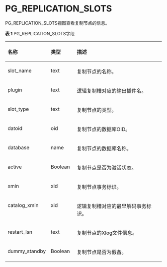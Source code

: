 # PG\_REPLICATION\_SLOTS<a name="ZH-CN_TOPIC_0289900227"></a>

PG\_REPLICATION\_SLOTS视图查看复制节点的信息。

**表 1**  PG\_REPLICATION\_SLOTS字段

<a name="zh-cn_topic_0283137075_zh-cn_topic_0237122427_zh-cn_topic_0059777747_tea58e341a8144f609580dd8153a114fc"></a>
<table><thead align="left"><tr id="zh-cn_topic_0283137075_zh-cn_topic_0237122427_zh-cn_topic_0059777747_r2e428140e57e487c9bc1a031f47595e0"><th class="cellrowborder" valign="top" width="25.77%" id="mcps1.2.4.1.1"><p id="zh-cn_topic_0283137075_zh-cn_topic_0237122427_zh-cn_topic_0059777747_ae11953540f9a4618a2afe41b4975f595"><a name="zh-cn_topic_0283137075_zh-cn_topic_0237122427_zh-cn_topic_0059777747_ae11953540f9a4618a2afe41b4975f595"></a><a name="zh-cn_topic_0283137075_zh-cn_topic_0237122427_zh-cn_topic_0059777747_ae11953540f9a4618a2afe41b4975f595"></a>名称</p>
</th>
<th class="cellrowborder" valign="top" width="16.73%" id="mcps1.2.4.1.2"><p id="zh-cn_topic_0283137075_zh-cn_topic_0237122427_zh-cn_topic_0059777747_a743bfcaf186946d1848ea6973df4d80d"><a name="zh-cn_topic_0283137075_zh-cn_topic_0237122427_zh-cn_topic_0059777747_a743bfcaf186946d1848ea6973df4d80d"></a><a name="zh-cn_topic_0283137075_zh-cn_topic_0237122427_zh-cn_topic_0059777747_a743bfcaf186946d1848ea6973df4d80d"></a>类型</p>
</th>
<th class="cellrowborder" valign="top" width="57.49999999999999%" id="mcps1.2.4.1.3"><p id="zh-cn_topic_0283137075_zh-cn_topic_0237122427_zh-cn_topic_0059777747_ac639af594537423f87d3a070f6153653"><a name="zh-cn_topic_0283137075_zh-cn_topic_0237122427_zh-cn_topic_0059777747_ac639af594537423f87d3a070f6153653"></a><a name="zh-cn_topic_0283137075_zh-cn_topic_0237122427_zh-cn_topic_0059777747_ac639af594537423f87d3a070f6153653"></a>描述</p>
</th>
</tr>
</thead>
<tbody><tr id="zh-cn_topic_0283137075_zh-cn_topic_0237122427_zh-cn_topic_0059777747_r21ccd40e77d24980a953f303a044c83f"><td class="cellrowborder" valign="top" width="25.77%" headers="mcps1.2.4.1.1 "><p id="zh-cn_topic_0283137075_zh-cn_topic_0237122427_zh-cn_topic_0059777747_a54f7d6ef3b4f4f05b042ff70d122b90c"><a name="zh-cn_topic_0283137075_zh-cn_topic_0237122427_zh-cn_topic_0059777747_a54f7d6ef3b4f4f05b042ff70d122b90c"></a><a name="zh-cn_topic_0283137075_zh-cn_topic_0237122427_zh-cn_topic_0059777747_a54f7d6ef3b4f4f05b042ff70d122b90c"></a>slot_name</p>
</td>
<td class="cellrowborder" valign="top" width="16.73%" headers="mcps1.2.4.1.2 "><p id="zh-cn_topic_0283137075_zh-cn_topic_0237122427_zh-cn_topic_0059777747_a989d619ad06e47eeb22f1f4d0755413f"><a name="zh-cn_topic_0283137075_zh-cn_topic_0237122427_zh-cn_topic_0059777747_a989d619ad06e47eeb22f1f4d0755413f"></a><a name="zh-cn_topic_0283137075_zh-cn_topic_0237122427_zh-cn_topic_0059777747_a989d619ad06e47eeb22f1f4d0755413f"></a>text</p>
</td>
<td class="cellrowborder" valign="top" width="57.49999999999999%" headers="mcps1.2.4.1.3 "><p id="zh-cn_topic_0283137075_zh-cn_topic_0237122427_zh-cn_topic_0059777747_abc6449fb3afa4732965aef2c6ca21144"><a name="zh-cn_topic_0283137075_zh-cn_topic_0237122427_zh-cn_topic_0059777747_abc6449fb3afa4732965aef2c6ca21144"></a><a name="zh-cn_topic_0283137075_zh-cn_topic_0237122427_zh-cn_topic_0059777747_abc6449fb3afa4732965aef2c6ca21144"></a>复制节点的名称。</p>
</td>
</tr>
<tr id="zh-cn_topic_0283137075_zh-cn_topic_0237122427_row439715123812"><td class="cellrowborder" valign="top" width="25.77%" headers="mcps1.2.4.1.1 "><p id="zh-cn_topic_0283137075_zh-cn_topic_0237122427_p4397165116382"><a name="zh-cn_topic_0283137075_zh-cn_topic_0237122427_p4397165116382"></a><a name="zh-cn_topic_0283137075_zh-cn_topic_0237122427_p4397165116382"></a>plugin</p>
</td>
<td class="cellrowborder" valign="top" width="16.73%" headers="mcps1.2.4.1.2 "><p id="zh-cn_topic_0283137075_zh-cn_topic_0237122427_p103971151163812"><a name="zh-cn_topic_0283137075_zh-cn_topic_0237122427_p103971151163812"></a><a name="zh-cn_topic_0283137075_zh-cn_topic_0237122427_p103971151163812"></a>text</p>
</td>
<td class="cellrowborder" valign="top" width="57.49999999999999%" headers="mcps1.2.4.1.3 "><p id="zh-cn_topic_0283137075_zh-cn_topic_0237122427_p10397185113384"><a name="zh-cn_topic_0283137075_zh-cn_topic_0237122427_p10397185113384"></a><a name="zh-cn_topic_0283137075_zh-cn_topic_0237122427_p10397185113384"></a>逻辑复制槽对应的输出插件名。</p>
</td>
</tr>
<tr id="zh-cn_topic_0283137075_zh-cn_topic_0237122427_zh-cn_topic_0059777747_r268c52dc694249ff9a37ac21e0f3221b"><td class="cellrowborder" valign="top" width="25.77%" headers="mcps1.2.4.1.1 "><p id="zh-cn_topic_0283137075_zh-cn_topic_0237122427_zh-cn_topic_0059777747_adbc8a74dc0944eccb4f151cc41bf2041"><a name="zh-cn_topic_0283137075_zh-cn_topic_0237122427_zh-cn_topic_0059777747_adbc8a74dc0944eccb4f151cc41bf2041"></a><a name="zh-cn_topic_0283137075_zh-cn_topic_0237122427_zh-cn_topic_0059777747_adbc8a74dc0944eccb4f151cc41bf2041"></a>slot_type</p>
</td>
<td class="cellrowborder" valign="top" width="16.73%" headers="mcps1.2.4.1.2 "><p id="zh-cn_topic_0283137075_zh-cn_topic_0237122427_zh-cn_topic_0059777747_a26b605eb5d8544eab1ee3105f8e28cb8"><a name="zh-cn_topic_0283137075_zh-cn_topic_0237122427_zh-cn_topic_0059777747_a26b605eb5d8544eab1ee3105f8e28cb8"></a><a name="zh-cn_topic_0283137075_zh-cn_topic_0237122427_zh-cn_topic_0059777747_a26b605eb5d8544eab1ee3105f8e28cb8"></a>text</p>
</td>
<td class="cellrowborder" valign="top" width="57.49999999999999%" headers="mcps1.2.4.1.3 "><p id="zh-cn_topic_0283137075_zh-cn_topic_0237122427_zh-cn_topic_0059777747_a43a50468cc1348088e9698540b49bc26"><a name="zh-cn_topic_0283137075_zh-cn_topic_0237122427_zh-cn_topic_0059777747_a43a50468cc1348088e9698540b49bc26"></a><a name="zh-cn_topic_0283137075_zh-cn_topic_0237122427_zh-cn_topic_0059777747_a43a50468cc1348088e9698540b49bc26"></a>复制节点的类型。</p>
</td>
</tr>
<tr id="zh-cn_topic_0283137075_zh-cn_topic_0237122427_zh-cn_topic_0059777747_rcd857e0d449c4f25b2702caea6963000"><td class="cellrowborder" valign="top" width="25.77%" headers="mcps1.2.4.1.1 "><p id="zh-cn_topic_0283137075_zh-cn_topic_0237122427_zh-cn_topic_0059777747_a7d83989002264db699f1bfd06be9bbb7"><a name="zh-cn_topic_0283137075_zh-cn_topic_0237122427_zh-cn_topic_0059777747_a7d83989002264db699f1bfd06be9bbb7"></a><a name="zh-cn_topic_0283137075_zh-cn_topic_0237122427_zh-cn_topic_0059777747_a7d83989002264db699f1bfd06be9bbb7"></a>datoid</p>
</td>
<td class="cellrowborder" valign="top" width="16.73%" headers="mcps1.2.4.1.2 "><p id="zh-cn_topic_0283137075_zh-cn_topic_0237122427_zh-cn_topic_0059777747_a88882e413fd64a0a972e6d7c8159f797"><a name="zh-cn_topic_0283137075_zh-cn_topic_0237122427_zh-cn_topic_0059777747_a88882e413fd64a0a972e6d7c8159f797"></a><a name="zh-cn_topic_0283137075_zh-cn_topic_0237122427_zh-cn_topic_0059777747_a88882e413fd64a0a972e6d7c8159f797"></a>oid</p>
</td>
<td class="cellrowborder" valign="top" width="57.49999999999999%" headers="mcps1.2.4.1.3 "><p id="zh-cn_topic_0283137075_zh-cn_topic_0237122427_zh-cn_topic_0059777747_af5d8d8d5c1d64aa8b0145472071e9f2c"><a name="zh-cn_topic_0283137075_zh-cn_topic_0237122427_zh-cn_topic_0059777747_af5d8d8d5c1d64aa8b0145472071e9f2c"></a><a name="zh-cn_topic_0283137075_zh-cn_topic_0237122427_zh-cn_topic_0059777747_af5d8d8d5c1d64aa8b0145472071e9f2c"></a>复制节点的数据库OID。</p>
</td>
</tr>
<tr id="zh-cn_topic_0283137075_zh-cn_topic_0237122427_zh-cn_topic_0059777747_r0fc7f25c00b448fd85dc4631de1caea1"><td class="cellrowborder" valign="top" width="25.77%" headers="mcps1.2.4.1.1 "><p id="zh-cn_topic_0283137075_zh-cn_topic_0237122427_zh-cn_topic_0059777747_aa5ab07183a144b208b700d5d74054581"><a name="zh-cn_topic_0283137075_zh-cn_topic_0237122427_zh-cn_topic_0059777747_aa5ab07183a144b208b700d5d74054581"></a><a name="zh-cn_topic_0283137075_zh-cn_topic_0237122427_zh-cn_topic_0059777747_aa5ab07183a144b208b700d5d74054581"></a>database</p>
</td>
<td class="cellrowborder" valign="top" width="16.73%" headers="mcps1.2.4.1.2 "><p id="zh-cn_topic_0283137075_zh-cn_topic_0237122427_zh-cn_topic_0059777747_a32eb71bf66174dc48006ce10f51028de"><a name="zh-cn_topic_0283137075_zh-cn_topic_0237122427_zh-cn_topic_0059777747_a32eb71bf66174dc48006ce10f51028de"></a><a name="zh-cn_topic_0283137075_zh-cn_topic_0237122427_zh-cn_topic_0059777747_a32eb71bf66174dc48006ce10f51028de"></a>name</p>
</td>
<td class="cellrowborder" valign="top" width="57.49999999999999%" headers="mcps1.2.4.1.3 "><p id="zh-cn_topic_0283137075_zh-cn_topic_0237122427_zh-cn_topic_0059777747_a3d2987d968e04e3190023ebeaf1f4672"><a name="zh-cn_topic_0283137075_zh-cn_topic_0237122427_zh-cn_topic_0059777747_a3d2987d968e04e3190023ebeaf1f4672"></a><a name="zh-cn_topic_0283137075_zh-cn_topic_0237122427_zh-cn_topic_0059777747_a3d2987d968e04e3190023ebeaf1f4672"></a>复制节点的数据库名称。</p>
</td>
</tr>
<tr id="zh-cn_topic_0283137075_zh-cn_topic_0237122427_zh-cn_topic_0059777747_rc7e649d85e364981a649328bbf504190"><td class="cellrowborder" valign="top" width="25.77%" headers="mcps1.2.4.1.1 "><p id="zh-cn_topic_0283137075_zh-cn_topic_0237122427_zh-cn_topic_0059777747_a7523c7c602a94c83850f501fbaf6e9f6"><a name="zh-cn_topic_0283137075_zh-cn_topic_0237122427_zh-cn_topic_0059777747_a7523c7c602a94c83850f501fbaf6e9f6"></a><a name="zh-cn_topic_0283137075_zh-cn_topic_0237122427_zh-cn_topic_0059777747_a7523c7c602a94c83850f501fbaf6e9f6"></a>active</p>
</td>
<td class="cellrowborder" valign="top" width="16.73%" headers="mcps1.2.4.1.2 "><p id="zh-cn_topic_0283137075_zh-cn_topic_0237122427_zh-cn_topic_0059777747_aa4ee0b516c254e959817fb92f7f6d063"><a name="zh-cn_topic_0283137075_zh-cn_topic_0237122427_zh-cn_topic_0059777747_aa4ee0b516c254e959817fb92f7f6d063"></a><a name="zh-cn_topic_0283137075_zh-cn_topic_0237122427_zh-cn_topic_0059777747_aa4ee0b516c254e959817fb92f7f6d063"></a><span id="zh-cn_topic_0283137075_zh-cn_topic_0237122427_text1146025210307"><a name="zh-cn_topic_0283137075_zh-cn_topic_0237122427_text1146025210307"></a><a name="zh-cn_topic_0283137075_zh-cn_topic_0237122427_text1146025210307"></a>Boolean</span></p>
</td>
<td class="cellrowborder" valign="top" width="57.49999999999999%" headers="mcps1.2.4.1.3 "><p id="zh-cn_topic_0283137075_zh-cn_topic_0237122427_zh-cn_topic_0059777747_a094663b90f08410088af03c09e9861af"><a name="zh-cn_topic_0283137075_zh-cn_topic_0237122427_zh-cn_topic_0059777747_a094663b90f08410088af03c09e9861af"></a><a name="zh-cn_topic_0283137075_zh-cn_topic_0237122427_zh-cn_topic_0059777747_a094663b90f08410088af03c09e9861af"></a>复制节点是否为激活状态。</p>
</td>
</tr>
<tr id="zh-cn_topic_0283137075_zh-cn_topic_0237122427_zh-cn_topic_0059777747_rb7e01ae4f8224fceb41acf7599bb2fdb"><td class="cellrowborder" valign="top" width="25.77%" headers="mcps1.2.4.1.1 "><p id="zh-cn_topic_0283137075_zh-cn_topic_0237122427_zh-cn_topic_0059777747_ac14f34edc74b448daee6328276594ca7"><a name="zh-cn_topic_0283137075_zh-cn_topic_0237122427_zh-cn_topic_0059777747_ac14f34edc74b448daee6328276594ca7"></a><a name="zh-cn_topic_0283137075_zh-cn_topic_0237122427_zh-cn_topic_0059777747_ac14f34edc74b448daee6328276594ca7"></a>xmin</p>
</td>
<td class="cellrowborder" valign="top" width="16.73%" headers="mcps1.2.4.1.2 "><p id="zh-cn_topic_0283137075_zh-cn_topic_0237122427_zh-cn_topic_0059777747_a603bdee93a484b609fa2512461750715"><a name="zh-cn_topic_0283137075_zh-cn_topic_0237122427_zh-cn_topic_0059777747_a603bdee93a484b609fa2512461750715"></a><a name="zh-cn_topic_0283137075_zh-cn_topic_0237122427_zh-cn_topic_0059777747_a603bdee93a484b609fa2512461750715"></a>xid</p>
</td>
<td class="cellrowborder" valign="top" width="57.49999999999999%" headers="mcps1.2.4.1.3 "><p id="zh-cn_topic_0283137075_zh-cn_topic_0237122427_zh-cn_topic_0059777747_ae83b877a818244ff9abb0f6fce5479b2"><a name="zh-cn_topic_0283137075_zh-cn_topic_0237122427_zh-cn_topic_0059777747_ae83b877a818244ff9abb0f6fce5479b2"></a><a name="zh-cn_topic_0283137075_zh-cn_topic_0237122427_zh-cn_topic_0059777747_ae83b877a818244ff9abb0f6fce5479b2"></a>复制节点事务标识。</p>
</td>
</tr>
<tr id="zh-cn_topic_0283137075_zh-cn_topic_0237122427_row1282185273916"><td class="cellrowborder" valign="top" width="25.77%" headers="mcps1.2.4.1.1 "><p id="zh-cn_topic_0283137075_zh-cn_topic_0237122427_p782145223911"><a name="zh-cn_topic_0283137075_zh-cn_topic_0237122427_p782145223911"></a><a name="zh-cn_topic_0283137075_zh-cn_topic_0237122427_p782145223911"></a>catalog_xmin</p>
</td>
<td class="cellrowborder" valign="top" width="16.73%" headers="mcps1.2.4.1.2 "><p id="zh-cn_topic_0283137075_zh-cn_topic_0237122427_p138215528391"><a name="zh-cn_topic_0283137075_zh-cn_topic_0237122427_p138215528391"></a><a name="zh-cn_topic_0283137075_zh-cn_topic_0237122427_p138215528391"></a>xid</p>
</td>
<td class="cellrowborder" valign="top" width="57.49999999999999%" headers="mcps1.2.4.1.3 "><p id="zh-cn_topic_0283137075_zh-cn_topic_0237122427_p9821152133915"><a name="zh-cn_topic_0283137075_zh-cn_topic_0237122427_p9821152133915"></a><a name="zh-cn_topic_0283137075_zh-cn_topic_0237122427_p9821152133915"></a>逻辑复制槽对应的最早解码事务标识。</p>
</td>
</tr>
<tr id="zh-cn_topic_0283137075_zh-cn_topic_0237122427_zh-cn_topic_0059777747_r68fd277c1ac7445caf02d7444cdd2f91"><td class="cellrowborder" valign="top" width="25.77%" headers="mcps1.2.4.1.1 "><p id="zh-cn_topic_0283137075_zh-cn_topic_0237122427_zh-cn_topic_0059777747_a6f1159cf4ad44210aa3c6eaa1134d959"><a name="zh-cn_topic_0283137075_zh-cn_topic_0237122427_zh-cn_topic_0059777747_a6f1159cf4ad44210aa3c6eaa1134d959"></a><a name="zh-cn_topic_0283137075_zh-cn_topic_0237122427_zh-cn_topic_0059777747_a6f1159cf4ad44210aa3c6eaa1134d959"></a>restart_lsn</p>
</td>
<td class="cellrowborder" valign="top" width="16.73%" headers="mcps1.2.4.1.2 "><p id="zh-cn_topic_0283137075_zh-cn_topic_0237122427_zh-cn_topic_0059777747_ac120e970c88841778bbedb917cca5d4e"><a name="zh-cn_topic_0283137075_zh-cn_topic_0237122427_zh-cn_topic_0059777747_ac120e970c88841778bbedb917cca5d4e"></a><a name="zh-cn_topic_0283137075_zh-cn_topic_0237122427_zh-cn_topic_0059777747_ac120e970c88841778bbedb917cca5d4e"></a>text</p>
</td>
<td class="cellrowborder" valign="top" width="57.49999999999999%" headers="mcps1.2.4.1.3 "><p id="zh-cn_topic_0283137075_zh-cn_topic_0237122427_zh-cn_topic_0059777747_a2f2006006d524efbb3196698d179402c"><a name="zh-cn_topic_0283137075_zh-cn_topic_0237122427_zh-cn_topic_0059777747_a2f2006006d524efbb3196698d179402c"></a><a name="zh-cn_topic_0283137075_zh-cn_topic_0237122427_zh-cn_topic_0059777747_a2f2006006d524efbb3196698d179402c"></a>复制节点的Xlog文件信息。</p>
</td>
</tr>
<tr id="zh-cn_topic_0283137075_zh-cn_topic_0237122427_zh-cn_topic_0059777747_r57599043221e48e182ad2759b2e3fde0"><td class="cellrowborder" valign="top" width="25.77%" headers="mcps1.2.4.1.1 "><p id="zh-cn_topic_0283137075_zh-cn_topic_0237122427_zh-cn_topic_0059777747_aa339392231db46f29ac345c6ee181618"><a name="zh-cn_topic_0283137075_zh-cn_topic_0237122427_zh-cn_topic_0059777747_aa339392231db46f29ac345c6ee181618"></a><a name="zh-cn_topic_0283137075_zh-cn_topic_0237122427_zh-cn_topic_0059777747_aa339392231db46f29ac345c6ee181618"></a>dummy_standby</p>
</td>
<td class="cellrowborder" valign="top" width="16.73%" headers="mcps1.2.4.1.2 "><p id="zh-cn_topic_0283137075_zh-cn_topic_0237122427_zh-cn_topic_0059777747_abfdd09996f444afa960371c29115276a"><a name="zh-cn_topic_0283137075_zh-cn_topic_0237122427_zh-cn_topic_0059777747_abfdd09996f444afa960371c29115276a"></a><a name="zh-cn_topic_0283137075_zh-cn_topic_0237122427_zh-cn_topic_0059777747_abfdd09996f444afa960371c29115276a"></a><span id="zh-cn_topic_0283137075_zh-cn_topic_0237122427_text830016417309"><a name="zh-cn_topic_0283137075_zh-cn_topic_0237122427_text830016417309"></a><a name="zh-cn_topic_0283137075_zh-cn_topic_0237122427_text830016417309"></a>Boolean</span></p>
</td>
<td class="cellrowborder" valign="top" width="57.49999999999999%" headers="mcps1.2.4.1.3 "><p id="zh-cn_topic_0283137075_zh-cn_topic_0237122427_zh-cn_topic_0059777747_a609fb3d52ac648919835c6d3f67353f6"><a name="zh-cn_topic_0283137075_zh-cn_topic_0237122427_zh-cn_topic_0059777747_a609fb3d52ac648919835c6d3f67353f6"></a><a name="zh-cn_topic_0283137075_zh-cn_topic_0237122427_zh-cn_topic_0059777747_a609fb3d52ac648919835c6d3f67353f6"></a>复制节点是否为假备。</p>
</td>
</tr>
</tbody>
</table>

